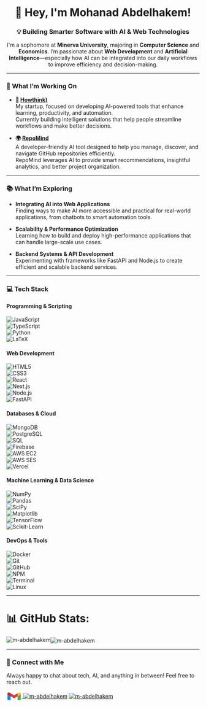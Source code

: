 <h1 align="center">👋 Hey, I'm Mohanad Abdelhakem!</h1>
<h3 align="center">💡 Building Smarter Software with AI & Web Technologies</h3>

<p align="center">
I'm a sophomore at <strong>Minerva University</strong>, majoring in <strong>Computer Science</strong> and <strong>Economics</strong>.  
I’m passionate about <strong>Web Development</strong> and <strong>Artificial Intelligence</strong>—especially how AI can be integrated into our daily workflows to improve efficiency and decision-making.  
</p>

---

### 🚀 What I’m Working On

- **🔐 [Howthink)](https://howthink.org)**  
  My startup, focused on developing AI-powered tools that enhance learning, productivity, and automation.  
  Currently building intelligent solutions that help people streamline workflows and make better decisions.

- **🌍 [RepoMind](https://github.com/repomind)**  
  A developer-friendly AI tool designed to help you manage, discover, and navigate GitHub repositories efficiently.  
  RepoMind leverages AI to provide smart recommendations, insightful analytics, and better project organization.

---

### 📚 What I’m Exploring  

- **Integrating AI into Web Applications**  
  Finding ways to make AI more accessible and practical for real-world applications, from chatbots to smart automation tools.

- **Scalability & Performance Optimization**  
  Learning how to build and deploy high-performance applications that can handle large-scale use cases.

- **Backend Systems & API Development**  
  Experimenting with frameworks like FastAPI and Node.js to create efficient and scalable backend services.

---

### 💻 Tech Stack  

#### **Programming & Scripting**  
![JavaScript](https://img.shields.io/badge/javascript-%23323330.svg?style=for-the-badge&logo=javascript&logoColor=%23F7DF1E)  
![TypeScript](https://img.shields.io/badge/typescript-%23007ACC.svg?style=for-the-badge&logo=typescript&logoColor=white)  
![Python](https://img.shields.io/badge/python-3670A0?style=for-the-badge&logo=python&logoColor=ffdd54)  
![LaTeX](https://img.shields.io/badge/latex-%23008080.svg?style=for-the-badge&logo=latex&logoColor=white)  

#### **Web Development**  
![HTML5](https://img.shields.io/badge/html5-%23E34F26.svg?style=for-the-badge&logo=html5&logoColor=white)  
![CSS3](https://img.shields.io/badge/css3-%231572B6.svg?style=for-the-badge&logo=css3&logoColor=white)  
![React](https://img.shields.io/badge/react-%2320232a.svg?style=for-the-badge&logo=react&logoColor=%2361DAFB)  
![Next.js](https://img.shields.io/badge/next.js-%23000000.svg?style=for-the-badge&logo=next.js&logoColor=white)  
![Node.js](https://img.shields.io/badge/node.js-6DA55F?style=for-the-badge&logo=node.js&logoColor=white)  
![FastAPI](https://img.shields.io/badge/fastapi-%2300C7B7.svg?style=for-the-badge&logo=fastapi&logoColor=white)  

#### **Databases & Cloud**  
![MongoDB](https://img.shields.io/badge/mongodb-%2347A248.svg?style=for-the-badge&logo=mongodb&logoColor=white)  
![PostgreSQL](https://img.shields.io/badge/postgresql-%23336791.svg?style=for-the-badge&logo=postgresql&logoColor=white)  
![SQL](https://img.shields.io/badge/sql-%230077b5.svg?style=for-the-badge&logo=database&logoColor=white)  
![Firebase](https://img.shields.io/badge/firebase-%23039BE5.svg?style=for-the-badge&logo=firebase)  
![AWS EC2](https://img.shields.io/badge/AWS%20EC2-%23FF9900.svg?style=for-the-badge&logo=amazon-aws&logoColor=white)  
![AWS SES](https://img.shields.io/badge/AWS%20SES-%23FF9900.svg?style=for-the-badge&logo=amazon-aws&logoColor=white)  
![Vercel](https://img.shields.io/badge/vercel-%23000000.svg?style=for-the-badge&logo=vercel&logoColor=white)  

#### **Machine Learning & Data Science**  
![NumPy](https://img.shields.io/badge/numpy-%23013243.svg?style=for-the-badge&logo=numpy&logoColor=white)  
![Pandas](https://img.shields.io/badge/pandas-%23150458.svg?style=for-the-badge&logo=pandas&logoColor=white)  
![SciPy](https://img.shields.io/badge/scipy-%230C55A5.svg?style=for-the-badge&logo=scipy&logoColor=white)  
![Matplotlib](https://img.shields.io/badge/matplotlib-%23ffffff.svg?style=for-the-badge&logo=matplotlib&logoColor=black)  
![TensorFlow](https://img.shields.io/badge/tensorflow-%23FF6F00.svg?style=for-the-badge&logo=tensorflow&logoColor=white)  
![Scikit-Learn](https://img.shields.io/badge/scikit--learn-%23F7931E.svg?style=for-the-badge&logo=scikit-learn&logoColor=white)  

#### **DevOps & Tools**  
![Docker](https://img.shields.io/badge/docker-%230db7ed.svg?style=for-the-badge&logo=docker&logoColor=white)  
![Git](https://img.shields.io/badge/git-%23F05033.svg?style=for-the-badge&logo=git&logoColor=white)  
![GitHub](https://img.shields.io/badge/github-%23121011.svg?style=for-the-badge&logo=github&logoColor=white)  
![NPM](https://img.shields.io/badge/NPM-%23CB3837.svg?style=for-the-badge&logo=npm&logoColor=white)  
![Terminal](https://img.shields.io/badge/terminal-%23000000.svg?style=for-the-badge&logo=gnometerminal&logoColor=white)  
![Linux](https://img.shields.io/badge/linux-%23FCC624.svg?style=for-the-badge&logo=linux&logoColor=black)  

---

# 📊 GitHub Stats:
<p><img align="left" src="https://github-readme-stats.vercel.app/api/top-langs?username=m-abdelhakem&show_icons=true&locale=en&layout=compact&theme=dark" alt="m-abdelhakem" /></p>
<p><img align="center" src="https://github-readme-streak-stats.herokuapp.com/?user=m-abdelhakem&theme=dark" alt="m-abdelhakem" /></p>

---

### 🤝 Connect with Me  

Always happy to chat about tech, AI, and anything in between! Feel free to reach out.  
<p align="left">
<a href="mailto:mohanad@uni.minerva.edu" target="blank">
<img align="center" src="https://raw.githubusercontent.com/rahuldkjain/github-profile-readme-generator/master/src/images/icons/Social/gmail.svg" alt="email" height="30" width="40" />
</a>
<a href="https://www.linkedin.com/in/m-abdelhakem/" target="blank"><img align="center" src="https://raw.githubusercontent.com/rahuldkjain/github-profile-readme-generator/master/src/images/icons/Social/linked-in-alt.svg" alt="m-abdelhakem" height="30" width="40" /></a>
<a href="https://www.leetcode.com/m-abdelhakem" target="blank"><img align="center" src="https://raw.githubusercontent.com/rahuldkjain/github-profile-readme-generator/master/src/images/icons/Social/leet-code.svg" alt="m-abdelhakem" height="30" width="40" /></a>
</p>
